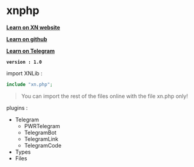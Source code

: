 # xnphp

**[Learn on XN website](/)**

**[Learn on github](/LEARN.md)**

**[Learn on Telegram](http://telegram.me/xnlib)**

**`version : 1.0`**

import XNLib :
```php
include "xn.php";
```
> You can import the rest of the files online with the file xn.php only!

plugins :
* Telegram
  * PWRTelegram
  * TelegramBot
  * TelegramLink
  * TelegramCode
* Types
* Files
